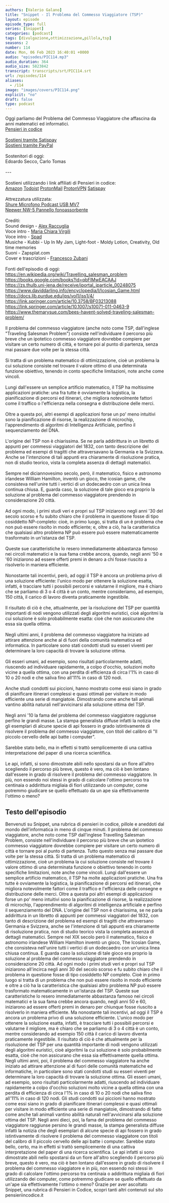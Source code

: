 ```yaml
---
authors: [Valerio Galano]
title: "Snippet - Il Problema del Commesso Viaggiatore (TSP)"
layout: episode
episode_type: full
series: [Snippet]
categories: [podcast]
tags: [divulgazione,ottimizzazione,pillola,tsp]
seasons: 2
number: 114
date: Mon, 06 Feb 2023 16:40:01 +0000
audio: "episodes/PIC114.mp3"
audio_duration: 364
audio_size: 5823842
transcript: transcripts/srt/PIC114.srt
url: /episodes/114
aliases: 
  - /114
image: "images/covers/PIC114.png"
explicit: "no"
draft: false
type: podcast
---
```

Oggi parliamo del Problema del Commesso Viaggiatore che affascina da anni matematici ed informatici. <br /><a href="https://pensieriincodice.it" target="_blank" rel="noreferrer noopener">Pensieri in codice</a><br /><br /><a href="https://www.satispay.com/download/qrcode/S6Y-CON--EC548199-5F32-4BD6-AAF5-73A999744E56" target="_blank" rel="noreferrer noopener">Sostieni tramite Satispay</a><br /><a href="https://www.paypal.com/donate/?hosted_button_id=HRKMD7X43R7SS" target="_blank" rel="noreferrer noopener">Sostieni tramite PayPal</a><br /><br />Sostenitori di oggi:<br />Edoardo Secco, Carlo Tomas<br /><br />---<br /><br />Sostieni utilizzando i link affiliati di Pensieri in codice:<br /><a href="https://amzn.to/3CPOWgC" target="_blank" rel="noreferrer noopener">Amazon</a> <a href="https://doist.grsm.io/valeriogalano5066" target="_blank" rel="noreferrer noopener">Todoist</a> <a href="https://go.getproton.me/SHMB" target="_blank" rel="noreferrer noopener">ProtonMail</a> <a href="https://go.getproton.me/SHN0" target="_blank" rel="noreferrer noopener">ProtonVPN</a> <a href="https://bit.ly/3fQUVaU" target="_blank" rel="noreferrer noopener">Satispay</a><br /><br />Attrezzatura utilizzata:<br /><a href="https://amzn.to/3862ZRf" target="_blank" rel="noreferrer noopener">Shure Microfono Podcast USB MV7</a><br /><a href="https://amzn.to/3rysTFP" target="_blank" rel="noreferrer noopener">Neewer NW-5 Pannello fonoassorbente</a><br /><br />Crediti:<br />Sound design - <a href="https://ulti.media/" target="_blank" rel="noreferrer noopener">Alex Raccuglia</a><br />Voce intro - <a href="https://linktr.ee/dannatiarchitettipodcast/" target="_blank" rel="noreferrer noopener">Maria Chiara Virgili</a><br />Voce intro - <a href="https://mercuriopodcast.com/" target="_blank" rel="noreferrer noopener">Spad</a><br />Musiche - Kubbi - Up In My Jam, Light-foot - Moldy Lotion, Creativity, Old time memories<br />Suoni - Zapsplat.com<br />Cover e trascrizioni - <a href="https://it.linkedin.com/in/francesco-zubani-5957081a6" rel="noopener">Francesco Zubani</a><br /><br />Fonti dell'episodio di oggi:<br /><a href="https://en.wikipedia.org/wiki/Travelling_salesman_problem" target="_blank" rel="noreferrer noopener">https://en.wikipedia.org/wiki/Travelling_salesman_problem</a><br /><a href="https://books.google.com/books?id=qbFlMwEACAAJ" target="_blank" rel="noreferrer noopener">https://books.google.com/books?id=qbFlMwEACAAJ</a><br /><a href="https://zs.thulb.uni-jena.de/receive/jportal_jparticle_00248075" target="_blank" rel="noreferrer noopener">https://zs.thulb.uni-jena.de/receive/jportal_jparticle_00248075</a><br /><a href="https://www.daviddarling.info/encyclopedia/I/Icosian_Game.html" target="_blank" rel="noreferrer noopener">https://www.daviddarling.info/encyclopedia/I/Icosian_Game.html</a><br /><a href="https://docs.lib.purdue.edu/jps/vol1/iss1/4/" target="_blank" rel="noreferrer noopener">https://docs.lib.purdue.edu/jps/vol1/iss1/4/</a><br /><a href="https://link.springer.com/article/10.3758/BF03213088" target="_blank" rel="noreferrer noopener">https://link.springer.com/article/10.3758/BF03213088</a><a href="https://books.google.com/books?id=qbFlMwEACAAJ" target="_blank" rel="noreferrer noopener"></a><br /><a href="https://link.springer.com/article/10.1007/s10071-011-0463-9" target="_blank" rel="noreferrer noopener">https://link.springer.com/article/10.1007/s10071-011-0463-9</a><br /><a href="https://www.themarysue.com/bees-havent-solved-traveling-salesman-problem/" target="_blank" rel="noreferrer noopener">https://www.themarysue.com/bees-havent-solved-traveling-salesman-problem/</a><br /><br />Il problema del commesso viaggiatore (anche noto come TSP, dall'inglese "Traveling Salesman Problem") consiste nell'individuare il percorso più breve che un ipotetico commesso viaggiatore dovrebbe compiere per visitare un certo numero di città, e tornare poi al punto di partenza, senza mai passare due volte per la stessa città.<br /><br />Si tratta di un problema matematico di ottimizzazione, cioè un problema la cui soluzione consiste nel trovare il valore ottimo di una determinata funzione obiettivo, tenendo in conto specifiche limitazioni, note anche come vincoli.<br /><br />Lungi dall'essere un semplice artificio matematico, il TSP ha moltissime applicazioni pratiche: una fra tutte è ovviamente la logistica, la pianificazione di percorsi ed itinerari, che migliora notevolmente fattori come il traffico o l'efficienza nella consegna e distribuzione delle merci.<br /><br />Oltre a questa poi, altri esempi di applicazioni forse un po' meno intuitivi sono la pianificazione di risorse, la realizzazione di microchip, l'apprendimento di algoritmi di Intelligenza Artificiale, perfino il sequenziamento del DNA.<br /><br />L'origine del TSP non è chiarissima. Se ne parla addirittura in un libretto di appunti per commessi viaggiatori del 1832, con tanto descrizione del problema ed esempi di tragitti che attraversavano la Germania e la Svizzera. Anche se l'intenzione di tali appunti era chiaramente di risoluzione pratica, non di studio teorico, vista la completa assenza di dettagli matematici.<br /><br />Sempre nel diciannovesimo secolo, però, il matematico, fisico e astronomo irlandese William Hamilton, inventò un gioco, the icosian game, che consisteva nell'unire tutti i vertici di un dodecaedro con un unica linea continua chiusa. E, guarda caso, la soluzione di tale gioco era proprio la soluzione al problema del commesso viaggiatore prendendo in considerazione 20 città.<br /><br />Ad ogni modo, i primi studi veri e propri sul TSP iniziarono negli anni '30 del secolo scorso e fu subito chiaro che il problema in questione fosse di tipo cosiddetto NP-completo: cioè, in primo luogo, si tratta di un è problema che non può essere risolto in modo efficiente; e, oltre a ciò, ha la caratteristica che qualsiasi altro problema NP può essere può essere matematicamente trasformato in un'istanza del TSP.<br /><br />Queste sue caratteristiche lo resero immediatamente abbastanza famoso nei circoli matematici e la sua fama crebbe ancora, quando, negli anni '50 e '60 iniziarono ad essere offerti premi in denaro a chi fosse riuscito a risolverlo in maniera efficiente.<br /><br />Nonostante tali incentivi, però, ad oggi il TSP è ancora un problema privo di una soluzione efficiente: l'unico modo per ottenere la soluzione esatta, infatti, è tracciare tutti i possibili percorsi e valutarne il migliore, ma è chiaro che se parliamo di 3 o 4 città è un conto, mentre consideriamo, ad esempio, 150 città, il carico di lavoro diventa praticamente ingestibile.<br /><br />Il risultato di ciò è che, attualmente, per la risoluzione del TSP per quantità importanti di nodi vengono utilizzati degli algoritmi euristici, cioè algoritmi la cui soluzione è solo probabilmente esatta: cioè che non assicurano che essa sia quella ottima.<br /><br />Negli ultimi anni, il problema del commesso viaggiatore ha iniziato ad attirare attenzione anche al di fuori della comunità matematica ed informatica. In particolare sono stati condotti studi su esseri viventi per determinare la loro capacità di trovare la soluzione ottima.<br /><br />Gli esseri umani, ad esempio, sono risultati particolarmente adatti, riuscendo ad individuare rapidamente, a colpo d'occhio, soluzioni molto vicine a quella ottima, con una perdita di efficienza di circa l'1% in caso di 10 o 20 nodi e che saliva fino all'11% in caso di 120 nodi.<br /><br />Anche studi condotti sui piccioni, hanno mostrato come essi siano in grado di pianificare itinerari complessi e quasi ottimali per visitare in modo efficiente una serie di mangiatoie. Dimostrando come anche tali animali vantino abilità naturali nell'avvicinarsi alla soluzione ottima del TSP.<br /><br />Negli anni '10 la fama del problema del commesso viaggiatore raggiunse perfino le grandi masse. La stampa generalista diffuse infatti la notizia che gli esemplari di alcune specie di api fossero in grado istintivamente di risolvere il problema del commesso viaggiatore, con titoli del calibro di "Il piccolo cervello delle api batte i computer".<br /><br />Sarebbe stato bello, ma in effetti si trattò semplicemente di una cattiva interpretazione del paper di una ricerca scientifica.<br /><br />Le api, infatti, si sono dimostrate abili nello spostarsi da un fiore all'altro scegliendo il percorso più breve, questo è vero, ma ciò è ben lontano dall'essere in grado di risolvere il problema del commesso viaggiatore. In più, non essendo noi stessi in grado di calcolare l'ottimo percorso tra centinaia o addirittura migliaia di fiori utilizzando un computer, come potremmo giudicare se quello effettuato da un ape sia effettivamente l'ottimo o meno?<br />

<!-- more -->

## Testo dell'episodio

Benvenuti su Snippet, una rubrica di pensieri in codice, pillole e aneddoti dal mondo dell'informatica
in meno di cinque minuti.
Il problema del commesso viaggiatore, anche noto come TSP dall'inglese Travelling Salesman
Problem, consiste nell'individuare il percorso più breve che un ipotetico commesso viaggiatore
dovrebbe compiere per visitare un certo numero di città e tornare poi al punto di partenza.
Tutto questo senza mai passare due volte per la stessa città.
Si tratta di un problema matematico di ottimizzazione, cioè un problema la cui soluzione consiste
nel trovare il valore ottimo di una determinata funzione o obiettivo tenendo in conto specifiche
limitazioni, note anche come vincoli.
Lungi dall'essere un semplice artificio matematico, il TSP ha molte applicazioni pratiche.
Una fra tutte è ovviamente la logistica, la pianificazione di percorsi ed itinerari, che
migliora notevolmente fattori come il traffico e l'efficienza delle consegne e distribuzione
delle merci.
Oltre a questa poi altri esempi di applicazioni forse un po' meno intuitivi sono la pianificazione
di risorse, la realizzazione di microchip, l'apprendimento di algoritmi di intelligenza
artificiale e perfino il sequenziamento del DNA.
L'origine del TSP non è chiarissima, se ne parla addirittura in un libretto di appunti
per commessi viaggiatori del 1832, con tanto di descrizione del problema ed esempi di tragitti
che attraversano Germania e Svizzera, anche se l'intenzione di tali appunti era chiaramente
di risoluzione pratica, non di studio teorico vista la completa assenza di dettagli matematici.
Sempre nel XIX secolo però il matematico, fisico e astronomo irlandese William Hamilton
inventò un gioco, The Icosian Game, che consisteva nell'unire tutti i vertici di un dodecaedro
con un'unica linea chiusa continua.
E guarda caso la soluzione di tale gioco era proprio la soluzione al problema del commesso
viaggiatore prendendo in considerazione 20 città.
Ad ogni modo i primi studi veri e propri sul TSP iniziarono all'incirca negli anni 30 del
secolo scorso e fu subito chiaro che il problema in questione fosse di tipo cosiddetto NP completo.
Cioè in primo luogo si tratta di un problema che non può essere risolto in modo efficiente
e oltre a ciò ha la caratteristica che qualsiasi altro problema NP può essere trasformato matematicamente
in un'istanza del TSP.
Queste sue caratteristiche lo resero immediatamente abbastanza famoso nei circoli matematici
e la sua fama crebbe ancora quando, negli anni 50 e 60, iniziarono ad essere offerti
premi in denaro per chiunque fosse riuscito a risolverlo in maniera efficiente.
Ma nonostante tali incentivi, ad oggi il TSP è ancora un problema privo di una soluzione
efficiente.
L'unico modo per ottenere la soluzione esatta, infatti, è tracciare tutti i possibili percorsi
e valutarne il migliore, ma è chiaro che se parliamo di 3 o 4 città è un conto, mentre
considerando ad esempio 150 città il carico di lavoro diventa praticamente ingestibile.
Il risultato di ciò è che attualmente per la risoluzione del TSP per una quantità importante
di nodi vengono utilizzati degli algoritmi euristici, cioè algoritmi la cui soluzione
è solo probabilmente esatta, cioè che non assicurano che essa sia effettivamente quella
ottima.
Negli ultimi anni, poi, il problema del commesso viaggiatore ha anche iniziato ad attirare
attenzione al di fuori delle comunità matematiche ed informatiche, in particolare sono stati
condotti studi su esseri viventi per determinare la loro capacità di trovare la soluzione
ottima.
Gli esseri umani, ad esempio, sono risultati particolarmente adatti, riuscendo ad individuare
rapidamente a colpo d'occhio soluzioni molto vicine a quella ottima con una perdita di
efficienza di circa l'1% in caso di 10 o 20 nodi che saliva fino all'11% in caso di 120
nodi.
Gli studi condotti sui piccioni hanno mostrato come essi siano in grado di pianificare itinerari
complessi e quasi ottimali per visitare in modo efficiente una serie di mangiatoie, dimostrando
di fatto come anche tali animali vantino abilità naturali nell'avvicinarsi alla soluzione ottima
del TSP.
Negli anni dieci, poi, la fama del problema del commesso viaggiatore raggiunse persino
le grandi masse, la stampa generalista diffuse infatti la notizia che degli esemplari di
alcune specie di api fossero in grado istintivamente di risolvere il problema del commesso viaggiatore
con titoli del calibro di Il piccolo cervello delle api batte i computer.
Sarebbe stato bello, certo, ma in effetti si trattò semplicemente di una cattiva interpretazione
del paper di una ricerca scientifica.
Le api infatti si sono dimostrate abili nello spostarsi da un fiore all'altro scegliendo
il percorso più breve, questo è vero, ma ciò è ben lontano dall'essere in grado
di risolvere il problema del commesso viaggiatore e in più, non essendo noi stessi in grado
di calcolare l'ottimo percorso tra centinaia o addirittura migliaia di fiori utilizzando
dei computer, come potremmo giudicare se quello effettuato da un'ape sia effettivamente
l'ottimo o meno?
Grazie per aver ascoltato Snippet, una rubrica di Pensieri in Codice, scopri tanti altri
contenuti sul sito pensieriincodice.it

